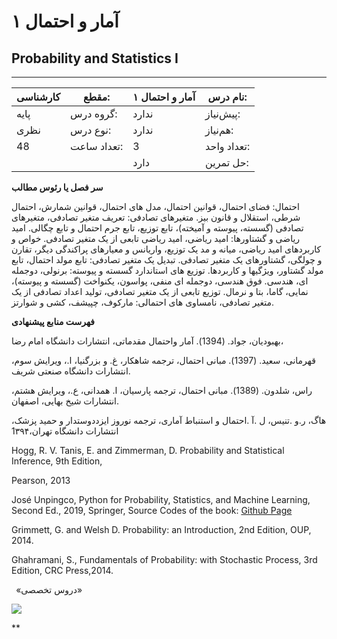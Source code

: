 # آمار و احتمال ۱
## Probability and Statistics I
_______________________________________________________________________________
| کارشناسی | مقطع:       | آمار و احتمال ۱ | نام درس:    |
| -------- | ----------- | --------------- | ----------- |
| پایه     | گروه درس:   | ندارد           | پیش‌نیاز:   |
| نظری     | نوع درس:    | ندارد           | هم‌نیاز:    |
| 48       | تعداد ساعت: | 3               | تعداد واحد: |
|          |             |  دارد           | حل تمرین:   |

**سر فصل یا رئوس مطالب**

احتمال: فضای احتمال، قوانین احتمال، مدل های احتمال، قوانین شمارش، احتمال شرطی، استقلال و قانون بیز. متغیرهای تصادفی: تعریف متغیر تصادفی، متغیرهای تصادفی (گسسته، پیوسته و آمیخته)، تابع توزیع، تابع جرم احتمال و تابع چگالی. امید ریاضی و گشتاورها: امید ریاضی، امید ریاضی تابعی از یک متغیر تصادفی. خواص و کاربردهای امید ریاضی، میانه و مد یک توزیع، واریانس و معیارهای پراکندگی دیگر، تقارن و چولگی، گشتاورهای یک متغیر تصادفی. تبدیل یک متغیر تصادفی: تابع مولد احتمال، تابع مولد گشتاور، ویژگیها و کاربردها. توزیع های استاندارد گسسته و پیوسته: برنولی، دوجمله ای، هندسی. فوق هندسی، دوجمله ای منفی، پواسون، یکنواخت (گسسته و پیوسته)، نمایی، گاما، بتا و نرمال. توزیع تابعی از یک متغیر تصادفی، تولید اعداد تصادفی از یک متغیر تصادفی، نامساوی های احتمالی: مارکوف، چپیشف، کشی و شوارتز.

**فهرست منابع پیشنهادی**

بهبودیان، جواد. (1394). آمار واحتمال مقدماتی، انتشارات دانشگاه امام رضا، 

قهرمانی، سعید. (1397).  مبانی احتمال،  ترجمه شاهکار، غ. و بزرگنیا، ا.، ویرایش سوم، انتشارات دانشگاه صنعتی شریف.  

راس، شلدون. (1389).  مبانی احتمال، ترجمه پارسیان، ا.  همدانی، ع.، ویرایش هشتم، انتشارات شیخ بهایی، اصفهان. 

هاگ، ر.و .تنیس، ل .آ .احتمال و استنباط آماری، ترجمه نوروز ایزددوستدار و حمید پزشک، انتشارات دانشگاه تهران،1۳۹۴

Hogg, R. V. Tanis, E. and Zimmerman, D. Probability and Statistical Inference, 9th Edition, 

Pearson, 2013

José Unpingco, Python for Probability, Statistics, and Machine Learning, Second Ed., 2019, Springer, Source Codes of the book: [Github Page](https://github.com/unpingco/Python-for-Probability-Statistics-and-Machine-Learning-2E)

Grimmett, G. and Welsh D. Probability: an Introduction, 2nd Edition, OUP, 2014.

Ghahramani, S., Fundamentals of Probability: with Stochastic Process, 3rd Edition, CRC Press,2014.

` `«دروس تخصصی»

![](Aspose.Words.f1893656-44a0-4d8d-9157-04de9ad727fd.007.png)

**
